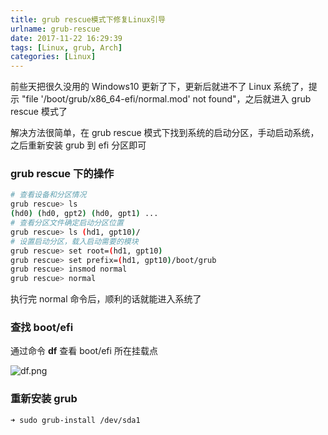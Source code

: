 ```yaml
---
title: grub rescue模式下修复Linux引导
urlname: grub-rescue
date: 2017-11-22 16:29:39
tags: [Linux, grub, Arch]
categories: [Linux]
---
```


前些天把很久没用的 Windows10 更新了下，更新后就进不了 Linux 系统了，提示 "file '/boot/grub/x86_64-efi/normal.mod' not found"，之后就进入 grub rescue 模式了

解决方法很简单，在 grub rescue 模式下找到系统的启动分区，手动启动系统，之后重新安装 grub 到 efi 分区即可

<!-- more -->

### grub rescue 下的操作

```bash
# 查看设备和分区情况
grub rescue> ls
(hd0) (hd0, gpt2) (hd0, gpt1) ...
# 查看分区文件确定启动分区位置
grub rescue> ls (hd1, gpt10)/
# 设置启动分区，载入启动需要的模块
grub rescue> set root=(hd1, gpt10)
grub rescue> set prefix=(hd1, gpt10)/boot/grub
grub rescue> insmod normal
grub rescue> normal
```

执行完 normal 命令后，顺利的话就能进入系统了


### 查找 boot/efi
 
通过命令 **df** 查看 boot/efi 所在挂载点

![df.png](https://ooo.0o0.ooo/2017/11/22/5a15424b4f6dc.png)

### 重新安装 grub

```bash
➜ sudo grub-install /dev/sda1 
```